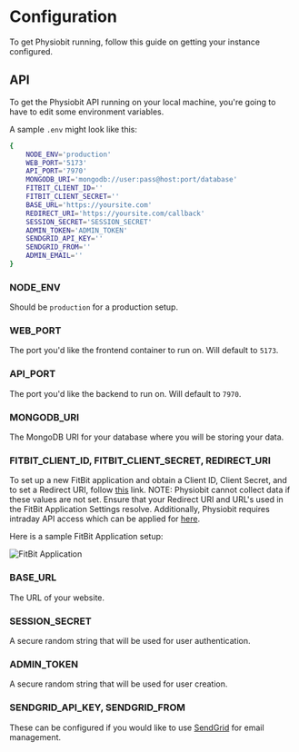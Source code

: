 # Configuration

To get Physiobit running, follow this guide on getting your instance configured.

## API


To get the Physiobit API running on your local machine, you're going to have to edit some environment variables.

A sample ```.env``` might look like this:
```bash
{
    NODE_ENV='production'
    WEB_PORT='5173'
    API_PORT='7970'
    MONGODB_URI='mongodb://user:pass@host:port/database'
    FITBIT_CLIENT_ID=''
    FITBIT_CLIENT_SECRET=''
    BASE_URL='https://yoursite.com'
    REDIRECT_URI='https://yoursite.com/callback'
    SESSION_SECRET='SESSION_SECRET'
    ADMIN_TOKEN='ADMIN_TOKEN'
    SENDGRID_API_KEY=''
    SENDGRID_FROM=''
    ADMIN_EMAIL=''
}
```
### NODE_ENV

Should be ```production``` for a production setup.

### WEB_PORT

The port you'd like the frontend container to run on. Will default to ```5173```.

### API_PORT

The port you'd like the backend to run on. Will default to ```7970```.

### MONGODB_URI

The MongoDB URI for your database where you will be storing your data.

### FITBIT_CLIENT_ID, FITBIT_CLIENT_SECRET, REDIRECT_URI

To set up a new FitBit application and obtain a Client ID, Client Secret, and to set a Redirect URI, follow [this](https://dev.fitbit.com/apps) link. NOTE: Physiobit cannot collect data if these values are not set. Ensure that your Redirect URI and URL's used in the FitBit Application Settings resolve. Additionally, Physiobit requires intraday API access which can be applied for [here](https://dev.fitbit.com/build/reference/web-api/intraday/). 

Here is a sample FitBit Application setup:

![FitBit Application](https://github-production-user-asset-6210df.s3.amazonaws.com/46919543/298788468-b497abfe-91b8-4b2f-829d-02180860bb7d.png?X-Amz-Algorithm=AWS4-HMAC-SHA256&X-Amz-Credential=AKIAVCODYLSA53PQK4ZA%2F20240123%2Fus-east-1%2Fs3%2Faws4_request&X-Amz-Date=20240123T023842Z&X-Amz-Expires=300&X-Amz-Signature=17c965054b6e3fdda5f1b6920dc41732a0ffc27866fd62c6ac18ad49346f751b&X-Amz-SignedHeaders=host&actor_id=46919543&key_id=0&repo_id=628498661)


### BASE_URL

The URL of your website.

### SESSION_SECRET

A secure random string that will be used for user authentication.

### ADMIN_TOKEN

A secure random string that will be used for user creation.

### SENDGRID_API_KEY, SENDGRID_FROM

These can be configured if you would like to use [SendGrid](https://sendgrid.com) for email management.
